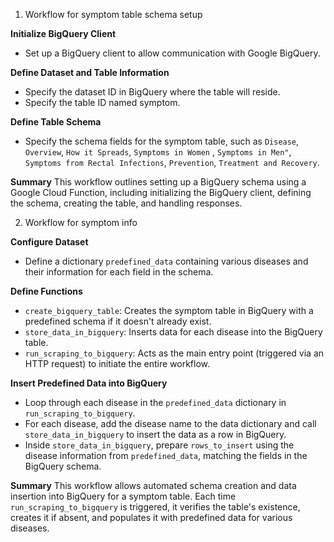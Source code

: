 1. Workflow for symptom table schema setup

**Initialize BigQuery Client**
  - Set up a BigQuery client to allow communication with Google BigQuery.

**Define Dataset and Table Information**
  - Specify the dataset ID in BigQuery where the table will reside.
  - Specify the table ID named symptom.

**Define Table Schema**
  - Specify the schema fields for the symptom table, such as `Disease`, `Overview`, `How it Spreads`, `Symptoms in Women` ,
    `Symptoms in Men"`, `Symptoms from Rectal Infections`, `Prevention`, `Treatment and Recovery`.

**Summary**
This workflow outlines setting up a BigQuery schema using a Google Cloud Function, including initializing the BigQuery client, defining the schema, creating the table, and handling responses.

2. Workflow for symptom info

**Configure Dataset**
  - Define a dictionary `predefined_data` containing various diseases and their information for each field in the schema.

**Define Functions**
  - `create_bigquery_table`: Creates the symptom table in BigQuery with a predefined schema if it doesn't already exist.
  - `store_data_in_bigquery`: Inserts data for each disease into the BigQuery table.
  - `run_scraping_to_bigquery`: Acts as the main entry point (triggered via an HTTP request) to initiate the entire workflow.

**Insert Predefined Data into BigQuery**
  - Loop through each disease in the `predefined_data` dictionary in `run_scraping_to_bigquery`.
  - For each disease, add the disease name to the data dictionary and call `store_data_in_bigquery` to insert the data as a row in BigQuery.
  - Inside `store_data_in_bigquery`, prepare `rows_to_insert` using the disease information from `predefined_data`, matching the fields in the BigQuery schema.

**Summary**
This workflow allows automated schema creation and data insertion into BigQuery for a symptom table. Each time `run_scraping_to_bigquery` is triggered, it verifies the table's existence, creates it if absent, and populates it with predefined data for various diseases.
